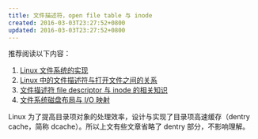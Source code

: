 ```yaml
---
title: 文件描述符，open file table 与 inode
created: 2016-03-03T23:27:52+0800
updated: 2016-03-03T23:27:52+0800
---
```



推荐阅读以下内容：

1. [Linux 文件系统的实现](https://segmentfault.com/a/1190000000419225)
2. [Linux 中的文件描述符与打开文件之间的关系](http://blog.csdn.net/cywosp/article/details/38965239)
3. [文件描述符 file descriptor 与 inode 的相关知识](http://blog.csdn.net/jnu_simba/article/details/8806654)
4. [文件系统磁盘布局与 I/O 映射](http://www.sysnote.org/?p=189)

Linux 为了提高目录项对象的处理效率，设计与实现了目录项高速缓存（dentry cache，简称 dcache）。所以上文有些文章省略了 dentry 部分，不影响理解。

